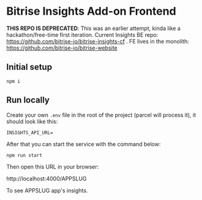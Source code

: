 # Bitrise Insights Add-on Frontend

**THIS REPO IS DEPRECATED**: This was an earlier attempt, kinda like a hackathon/free-time first iteration. Current Insights BE repo: https://github.com/bitrise-io/bitrise-insights-cf . FE lives in the monolith: https://github.com/bitrise-io/bitrise-website

## Initial setup

```
npm i
```

## Run locally

Create your own `.env` file in the root of the project (parcel will process it), it should look like this:

```
INSIGHTS_API_URL=
```

After that you can start the service with the command below:

```
npm run start
```

Then open this URL in your browser:

http://localhost:4000/APPSLUG

To see APPSLUG app's insights.
